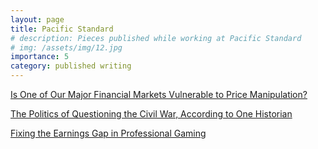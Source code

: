 ```yaml
---
layout: page
title: Pacific Standard
# description: Pieces published while working at Pacific Standard
# img: /assets/img/12.jpg
importance: 5
category: published writing
---
```


[Is One of Our Major Financial Markets Vulnerable to Price Manipulation?](https://web.archive.org/web/20190816030412/https://psmag.com/economics/why-is-financial-wrongdoing-so-hard-to-prove)

[The Politics of Questioning the Civil War, According to One Historian](https://web.archive.org/web/20190816030506/https://psmag.com/news/the-politics-of-questioning-the-civil-war-according-to-one-historian)

[Fixing the Earnings Gap in Professional Gaming](https://web.archive.org/web/20190816030540/https://psmag.com/economics/fixing-the-earnings-gap-in-professional-gaming)